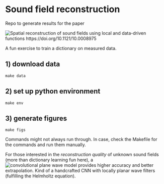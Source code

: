 # Sound field reconstruction

Repo to generate results for the paper

![Spatial reconstruction of sound fields using local and data-driven functions 
https://doi.org/10.1121/10.0008975 ](https://doi.org/10.1121/10.0008975)

A fun exercise to train a dictionary on measured data.

## 1) download data

    make data

## 2) set up python environment

    make env

## 3) generate figures

    make figs 

Commands might not always run through. In case, check the Makefile for the commands and run them manually.

For those interested in the _reconstruction quality_ of unknown sound fields (more than dictionary learning fun here), a ![convolutional plane wave model](https://github.com/manvhah/convolutional_plane_waves) provides higher accuracy and better extrapolation. Kind of a handcrafted CNN with locally planar wave filters (fulfilling the Helmholtz equation).
